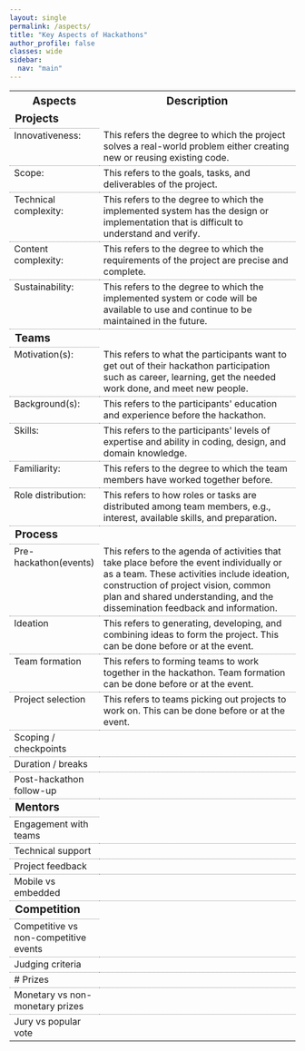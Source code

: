 ```yaml
---
layout: single
permalink: /aspects/
title: "Key Aspects of Hackathons"
author_profile: false
classes: wide
sidebar:
  nav: "main"
---
```

<style>
  tr {
    align: top;
  }
  td {
    vertical-align: top;
    border-bottom: thin dotted grey;
  }
</style>
<table>
<tr>
  <th style="font-size:1.2em; width:30%"><strong>Aspects</strong></th>
  <th style="font-size:1.2em; width:70%"><strong>Description</strong></th>
</tr>

<tr>
  <td style="colspan:2; font-size:1.2em;"><strong>Projects</strong></td>
</tr>

<tr>
  <td style="width:30%">Innovativeness:</td>
  <td style="width:70%">This refers the degree to which the project solves a real-world problem either creating new or reusing existing code.</td>
</tr>

<tr>
  <td style="width:30%">Scope:</td>
  <td style="width:70%">This refers to the goals, tasks, and deliverables of the project.</td>
</tr>

<tr>
  <td style="width:30%">Technical complexity:</td>
  <td style="width:70%">This refers to the degree to which the implemented system has the design or implementation that is difficult to understand and verify.</td>
</tr>

<tr>
  <td style="width:30%">Content complexity:</td>
  <td style="width:70%">This refers to the degree to which the requirements of the project are precise and complete.</td>
</tr>

<tr>
  <td style="width:30%">Sustainability:</td>
  <td style="width:70%">This refers to the degree to which the implemented system or code will be available to use and continue to be maintained in the future.</td>
</tr>

<tr>
  <td style="colspan:2; font-size:1.2em;"><strong>Teams</strong></td>
</tr>

<tr>
  <td style="width:30%">Motivation(s):</td>
  <td style="width:70%">This refers to what the participants want to get out of their hackathon participation such as career, learning, get the needed work done, and meet new people.</td>
</tr>

<tr>
  <td style="width:30%">Background(s):</td>
  <td style="width:70%">This refers to the participants' education and experience before the hackathon.</td>
</tr>

<tr>
  <td style="width:30%">Skills:</td>
  <td style="width:70%">This refers to the participants' levels of expertise and ability in coding, design, and domain knowledge.</td>
</tr>

<tr>
  <td style="width:30%">Familiarity:</td>
  <td style="width:70%">This refers to the degree to which the team members have worked together before.</td>
</tr>

<tr>
  <td style="width:30%">Role distribution:</td>
  <td style="width:70%">This refers to how roles or tasks are distributed among team members, e.g., interest, available skills, and preparation.</td>
</tr>

<tr>
  <td style="colspan:2; font-size:1.2em;"><strong>Process</strong></td>
</tr>

<tr>
  <td style="width:30%">Pre-hackathon(events)</td>
  <td style="width:70%">This refers to the agenda of activities that take place before the event individually or as a team. These activities include ideation, construction of project vision, common plan and shared understanding, and the dissemination feedback and information.</td>
</tr>

<tr>
  <td style="width:30%">Ideation</td>
  <td style="width:70%">This refers to generating, developing, and combining ideas to form the project. This can be done before or at the event.</td>
</tr>

<tr>
  <td style="width:30%">Team formation</td>
  <td style="width:70%">This refers to forming teams to work together in the hackathon. Team formation can be done before or at the event.</td>
</tr>

<tr>
  <td style="width:30%">Project selection</td>
  <td style="width:70%">This refers to teams picking out projects to work on. This can be done before or at the event.</td>
</tr>

<tr>
  <td style="width:30%">Scoping / checkpoints</td>
  <td style="width:70%"></td>
</tr>

<tr>
  <td style="width:30%">Duration / breaks</td>
  <td style="width:70%"></td>
</tr>

<tr>
  <td style="width:30%">Post-hackathon follow-up</td>
  <td style="width:70%"></td>
</tr>

<tr>
  <td style="colspan:2; font-size:1.2em;"><strong>Mentors</strong></td>
</tr>

<tr>
  <td style="width:30%">Engagement with teams</td>
  <td style="width:70%"></td>
</tr>

<tr>
  <td style="width:30%">Technical support</td>
  <td style="width:70%"></td>
</tr>

<tr>
  <td style="width:30%">Project feedback</td>
  <td style="width:70%"></td>
</tr>

<tr>
  <td style="width:30%">Mobile vs embedded</td>
  <td style="width:70%"></td>
</tr>

<tr>
  <td style="colspan:2; font-size:1.2em;"><strong>Competition</strong></td>
</tr>

<tr>
  <td style="width:30%">Competitive vs non-competitive events</td>
  <td style="width:70%"></td>
</tr>

<tr>
  <td style="width:30%">Judging criteria</td>
  <td style="width:70%"></td>
</tr>

<tr>
  <td style="width:30%"># Prizes</td>
  <td style="width:70%"></td>
</tr>

<tr>
  <td style="width:30%">Monetary vs non-monetary prizes</td>
  <td style="width:70%"></td>
</tr>

<tr>
  <td style="width:30%">Jury vs popular vote</td>
  <td style="width:70%"></td>
</tr>
</table>
